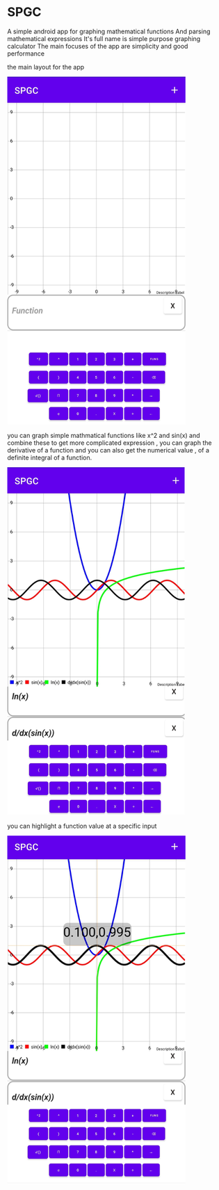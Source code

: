 # SPGC
A simple android app for graphing mathematical functions
And parsing mathematical expressions
It's full name is simple purpose graphing calculator
The main focuses of the app are simplicity and good performance

the main layout for the app 


<img src = "IMG_20220222_110820.jpg" height = "800" >


you can graph simple mathmatical functions like x^2 and sin(x) and combine these to get more complicated expression ,
you can graph the derivative of a function and you can also get the numerical value ,
of a definite integral of a function.



<img src = "IMG_20220222_110753.jpg" height = "800">


you can highlight a function value at a specific input


<img src = "IMG_20220222_110646.jpg" height = "800">
